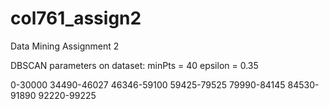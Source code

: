 # col761_assign2
Data Mining Assignment 2

DBSCAN parameters on dataset:
    minPts = 40
    epsilon = 0.35

0-30000
34490-46027
46346-59100
59425-79525
79990-84145
84530-91890
92220-99225